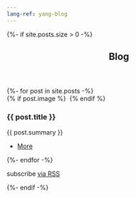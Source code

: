 ```yaml
---
lang-ref: yang-blog
---
```

{%- if site.posts.size > 0 -%}
<section>
    <header class="major">
        <h2>Blog</h2>
    </header>
    <div class="posts">
    {%- for post in site.posts -%}
    <article>
        {% if post.image %}
        <a href="{{ post.url | absolute_url }}" class="image"><img src="{{ post.image | absolute_url }}" alt="" /></a>
        {% endif %}
        <h3>{{ post.title }}</h3>
        <p>{{ post.summary }}</p>
        <ul class="actions">
            <li><a href="{{ post.url | absolute_url }}" class="button">More</a></li>
        </ul>
    </article>
    {%- endfor -%}
    </div>
    <p class="rss-subscribe">subscribe <a href="{{ "/feed.xml" | absolute_url }}">via RSS</a></p>
</section>
{%- endif -%}